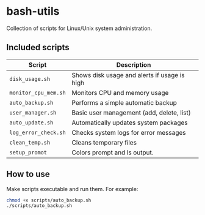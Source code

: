 # bash-utils

Collection of scripts for Linux/Unix system administration.

## Included scripts

| Script               | Description                                  |
|----------------------|----------------------------------------------|
| `disk_usage.sh`      | Shows disk usage and alerts if usage is high |
| `monitor_cpu_mem.sh` | Monitors CPU and memory usage                |
| `auto_backup.sh`     | Performs a simple automatic backup           |
| `user_manager.sh`    | Basic user management (add, delete, list)    |
| `auto_update.sh`     | Automatically updates system packages        |
| `log_error_check.sh` | Checks system logs for error messages        |
| `clean_temp.sh`      | Cleans temporary files                       |
| `setup_promot`       | Colors prompt and ls output.                 |


## How to use

Make scripts executable and run them. For example:

```bash
chmod +x scripts/auto_backup.sh
./scripts/auto_backup.sh
